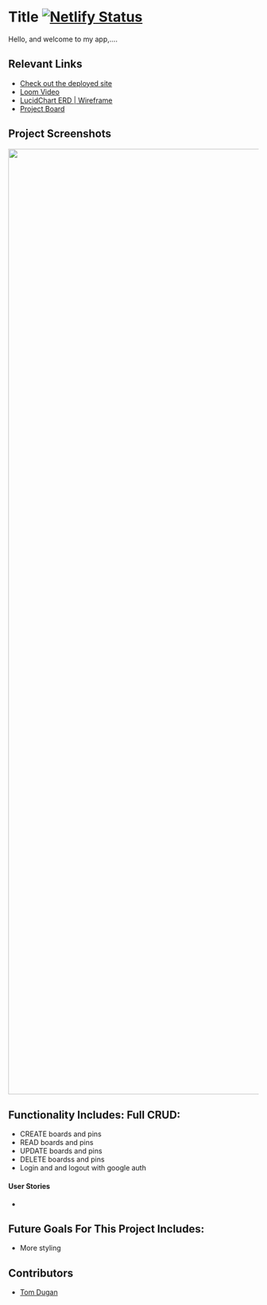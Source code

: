 # Title [![Netlify Status](https://api.netlify.com/api/v1/badges/9c347662-1613-416e-aa46-ef1c7db107e3/deploy-status)](https://app.netlify.com/sites/portolio-bootsrap/deploys)

Hello, and welcome to my app,....

## Relevant Links

- [Check out the deployed site](https://portolio-bootsrap.netlify.app)
- [Loom Video](...)
- [LucidChart ERD | Wireframe](...)
- [Project Board](...)

## Project Screenshots

<img width="1900" alt="" src="">


## Functionality Includes: Full CRUD:
- CREATE boards and pins
- READ boards and pins
- UPDATE boards and pins
- DELETE boardss and pins
- Login and and logout with google auth


#### User Stories
*


## Future Goals For This Project Includes: 
- More styling

## Contributors
- [Tom Dugan](https://github.com/ledugani)